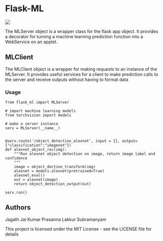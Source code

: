 # Flask-ML
![](https://img.shields.io/badge/license-MIT-blue.svg?style=flat-square)


The MLServer object is a wrapper class for the flask app object. It provides a decorator for turning a machine learning prediction function into a WebService on an applet.


## MLClient

The MLClient object is a wrapper for making requests to an instance of the MLServer. It provides useful services for a client to make prediction calls to the server and receive outputs without having to format data

### Usage
```Python3
from flask_ml import MLServer

# import machine learning models
from torchvision import models

# make a server instance
serv = MLServer(__name__)


@serv.route('/object_detection_alexnet', input = {}, output={"classification":"imagenet"})
def alexnet_object_rec(img):
    """Run alexnet object detection on image, return image label and confidence
    """
    image = object_dection_transform(img)
    alexnet = models.alexnet(pretrained=True)
    alexnet.eval()
    out = alexnet(image)
    return object_detection_output(out)

serv.run()
```

## Authors
Jagath Jai Kumar
Prasanna Lakkur Subramanyam



This project is licensed under the MIT License - see the LICENSE file for details

